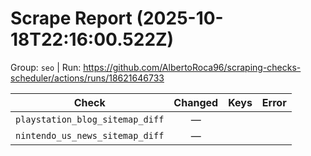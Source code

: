 # Scrape Report (2025-10-18T22:16:00.522Z)

Group: `seo`  |  Run: https://github.com/AlbertoRoca96/scraping-checks-scheduler/actions/runs/18621646733

| Check | Changed | Keys | Error |
|---|:---:|:--|:--|
| `playstation_blog_sitemap_diff` | — |  |  |
| `nintendo_us_news_sitemap_diff` | — |  |  |
